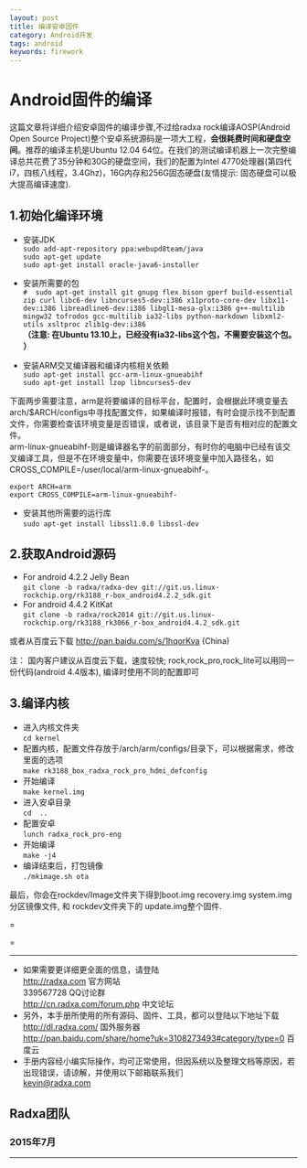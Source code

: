 ```yaml
---
layout: post
title: 编译安卓固件
category: Android开发
tags: android
keywords: firework
---
```



# Android固件的编译  

这篇文章将详细介绍安卓固件的编译步骤,不过给radxa rock编译AOSP(Android Open Source Project)整个安卓系统源码是一项大工程，**会很耗费时间和硬盘空间**。推荐的编译主机是Ubuntu 12.04 64位。在我们的测试编译机器上一次完整编译总共花费了35分钟和30G的硬盘空间，我们的配置为Intel 4770处理器(第四代i7，四核八线程，3.4Ghz)，16G内存和256G固态硬盘(友情提示: 固态硬盘可以极大提高编译速度).  

## 1.初始化编译环境  

* 安装JDK  
	`sudo add-apt-repository ppa:webupd8team/java`  
	`sudo apt-get update`  
	`sudo apt-get install oracle-java6-installer`  

* 安装所需要的包  
	`#  sudo apt-get install git gnupg flex bison gperf build-essential zip curl libc6-dev libncurses5-dev:i386 x11proto-core-dev libx11-dev:i386 libreadline6-dev:i386 libgl1-mesa-glx:i386 g++-multilib mingw32 tofrodos gcc-multilib ia32-libs python-markdown libxml2-utils xsltproc zlib1g-dev:i386`  
	**（注意: 在Ubuntu 13.10上，已经没有ia32-libs这个包，不需要安装这个包。 ）**  

* 安装ARM交叉编译器和编译内核相关依赖  
	`sudo apt-get install gcc-arm-linux-gnueabihf`  
	`sudo apt-get install lzop libncurses5-dev`  

下面两步需要注意，arm是将要编译的目标平台，配置时，会根据此环境变量去arch/$ARCH/configs中寻找配置文件，如果编译时报错，有时会提示找不到配置文件，你需要检查该环境变量是否错误，或者说，该目录下是否有相对应的配置文件。  
arm-linux-gnueabihf-则是编译器名字的前面部分，有时你的电脑中已经有该交叉编译工具，但是不在环境变量中，你需要在该环境变量中加入路径名，如CROSS_COMPILE=/user/local/arm-linux-gnueabihf-。  

`export ARCH=arm`  
`export CROSS_COMPILE=arm-linux-gnueabihf-`  
	
* 安装其他所需要的运行库  
	`sudo apt-get install libssl1.0.0 libssl-dev`  

## 2.获取Android源码  

* For android 4.2.2 Jelly Bean  
	`git clone -b radxa/radxa-dev git://git.us.linux-rockchip.org/rk3188_r-box_android4.2.2_sdk.git`  
* For android 4.4.2 KitKat   
	`git clone -b radxa/rock2014 git://git.us.linux-rockchip.org/rk3188_rk3066_r-box_android4.4.2_sdk.git`  

或者从百度云下载 http://pan.baidu.com/s/1hqorKva (China)  

注： 国内客户建议从百度云下载，速度较快; rock,rock_pro,rock_lite可以用同一份代码(android 4.4版本), 编译时使用不同的配置即可   

## 3.编译内核  

* 进入内核文件夹  
	`cd kernel`  
* 配置内核，配置文件存放于/arch/arm/configs/目录下，可以根据需求，修改里面的选项  
	`make rk3188_box_radxa_rock_pro_hdmi_defconfig `  
* 开始编译  
	`make kernel.img`  
* 进入安卓目录  
	`cd  ..`  
* 配置安卓  
	`lunch radxa_rock_pro-eng`  
* 开始编译  
	`make -j4`  
* 编译结束后，打包镜像  
	`./mkimage.sh ota`  

最后，你会在rockdev/Image文件夹下得到boot.img recovery.img system.img分区镜像文件, 和 rockdev文件夹下的 update.img整个固件.  

=

=

--------------------------------------------------------------------
* 如果需要更详细更全面的信息，请登陆  
	http://radxa.com  						官方网站  
	339567728         						QQ讨论群  
	http://cn.radxa.com/forum.php					中文论坛  
* 另外，本手册所使用的所有源码、固件、工具，都可以登陆以下地址下载  
	http://dl.radxa.com/                             	      国外服务器  
	http://pan.baidu.com/share/home?uk=3108273493#category/type=0	百度云  
* 手册内容经小编实际操作，均可正常使用，但因系统以及整理文档等原因，若出现错误，请谅解，并使用以下邮箱联系我们  
	kevin@radxa.com  

## Radxa团队  

### 2015年7月  
--------------------------------------------------------------------












